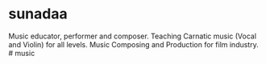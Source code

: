# sunadaa 
Music educator, performer and composer. Teaching Carnatic music (Vocal and Violin) for all levels. Music Composing and Production for film industry.
#   m u s i c  
 